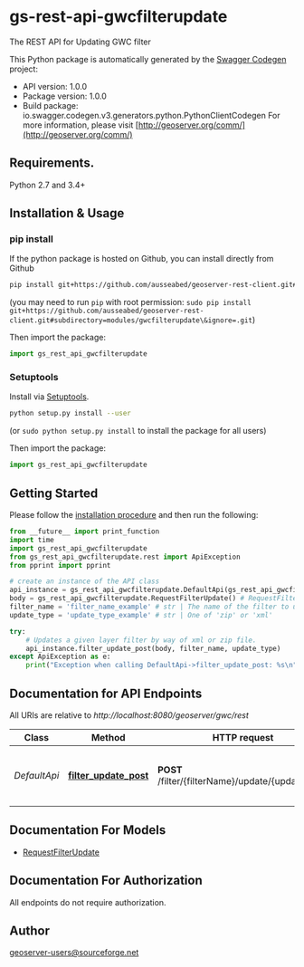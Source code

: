 # gs-rest-api-gwcfilterupdate
The REST API for Updating GWC filter

This Python package is automatically generated by the [Swagger Codegen](https://github.com/swagger-api/swagger-codegen) project:

- API version: 1.0.0
- Package version: 1.0.0
- Build package: io.swagger.codegen.v3.generators.python.PythonClientCodegen
For more information, please visit [http://geoserver.org/comm/](http://geoserver.org/comm/)

## Requirements.

Python 2.7 and 3.4+

## Installation & Usage
### pip install

If the python package is hosted on Github, you can install directly from Github

```sh
pip install git+https://github.com/ausseabed/geoserver-rest-client.git#subdirectory=modules/gwcfilterupdate\&ignore=.git
```
(you may need to run `pip` with root permission: `sudo pip install git+https://github.com/ausseabed/geoserver-rest-client.git#subdirectory=modules/gwcfilterupdate\&ignore=.git`)

Then import the package:
```python
import gs_rest_api_gwcfilterupdate 
```

### Setuptools

Install via [Setuptools](http://pypi.python.org/pypi/setuptools).

```sh
python setup.py install --user
```
(or `sudo python setup.py install` to install the package for all users)

Then import the package:
```python
import gs_rest_api_gwcfilterupdate
```

## Getting Started

Please follow the [installation procedure](#installation--usage) and then run the following:

```python
from __future__ import print_function
import time
import gs_rest_api_gwcfilterupdate
from gs_rest_api_gwcfilterupdate.rest import ApiException
from pprint import pprint

# create an instance of the API class
api_instance = gs_rest_api_gwcfilterupdate.DefaultApi(gs_rest_api_gwcfilterupdate.ApiClient(configuration))
body = gs_rest_api_gwcfilterupdate.RequestFilterUpdate() # RequestFilterUpdate | The parameters that are accepted by a given filter.
filter_name = 'filter_name_example' # str | The name of the filter to update.
update_type = 'update_type_example' # str | One of 'zip' or 'xml'

try:
    # Updates a given layer filter by way of xml or zip file.
    api_instance.filter_update_post(body, filter_name, update_type)
except ApiException as e:
    print("Exception when calling DefaultApi->filter_update_post: %s\n" % e)
```

## Documentation for API Endpoints

All URIs are relative to *http://localhost:8080/geoserver/gwc/rest*

Class | Method | HTTP request | Description
------------ | ------------- | ------------- | -------------
*DefaultApi* | [**filter_update_post**](docs/DefaultApi.md#filter_update_post) | **POST** /filter/{filterName}/update/{updateType} | Updates a given layer filter by way of xml or zip file.

## Documentation For Models

 - [RequestFilterUpdate](docs/RequestFilterUpdate.md)

## Documentation For Authorization

 All endpoints do not require authorization.


## Author

geoserver-users@sourceforge.net
